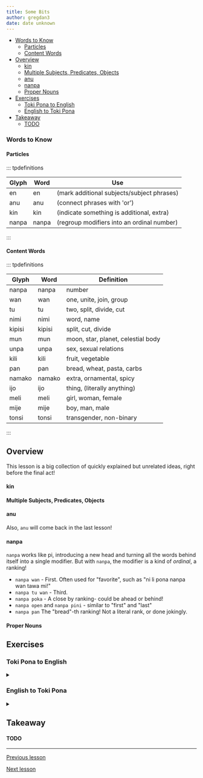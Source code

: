```yaml
---
title: Some Bits
author: gregdan3
date: date unknown
---
```



<!-- toc -->

  - [Words to Know](#words-to-know)
    - [Particles](#particles)
    - [Content Words](#content-words)
- [Overview](#overview)
    - [kin](#kin)
    - [Multiple Subjects, Predicates, Objects](#multiple-subjects-predicates-objects)
    - [anu](#anu)
    - [nanpa](#nanpa)
    - [Proper Nouns](#proper-nouns)
- [Exercises](#exercises)
  - [Toki Pona to English](#toki-pona-to-english)
  - [English to Toki Pona](#english-to-toki-pona)
- [Takeaway](#takeaway)
    - [TODO](#todo)

<!-- tocstop -->

### Words to Know

#### Particles

::: tpdefinitions

| Glyph | Word  | Use                                        |
| ----- | ----- | ------------------------------------------ |
| en    | en    | (mark additional subjects/subject phrases) |
| anu   | anu   | (connect phrases with 'or')                |
| kin   | kin   | (indicate something is additional, extra)  |
| nanpa | nanpa | (regroup modifiers into an ordinal number) |

:::

#### Content Words

::: tpdefinitions

| Glyph  | Word   | Definition                         |
| ------ | ------ | ---------------------------------- |
| nanpa  | nanpa  | number                             |
| wan    | wan    | one, unite, join, group            |
| tu     | tu     | two, split, divide, cut            |
| nimi   | nimi   | word, name                         |
| kipisi | kipisi | split, cut, divide                 |
| mun    | mun    | moon, star, planet, celestial body |
| unpa   | unpa   | sex, sexual relations              |
| kili   | kili   | fruit, vegetable                   |
| pan    | pan    | bread, wheat, pasta, carbs         |
| namako | namako | extra, ornamental, spicy           |
| ijo    | ijo    | thing, (literally anything)        |
| meli   | meli   | girl, woman, female                |
| mije   | mije   | boy, man, male                     |
| tonsi  | tonsi  | transgender, non-binary            |

:::

## Overview

This lesson is a big collection of quickly explained but unrelated ideas, right before the final act!

#### kin

#### Multiple Subjects, Predicates, Objects

#### anu

Also, `anu` will come back in the last lesson!

#### nanpa

`nanpa` works like pi, introducing a new head and turning all the words behind itself into a single modifier.
But with `nanpa`, the modifier is a kind of _ordinal_, a ranking!

- `nanpa wan` - First. Often used for "favorite", such as "ni li pona nanpa wan tawa mi!"
- `nanpa tu wan` - Third.
- `nanpa poka` - A close by ranking- could be ahead or behind!
- `nanpa open` and `nanpa pini` - similar to "first" and "last"
- `nanpa pan` The "bread"-th ranking! Not a literal rank, or done jokingly.

#### Proper Nouns

## Exercises

### Toki Pona to English

<details> <summary> </summary>

---

</details>

### English to Toki Pona

<details> <summary> </summary>

</details>

## Takeaway

#### TODO

---

[Previous lesson](./li.html)

[Next lesson](./mod-pi.html)

